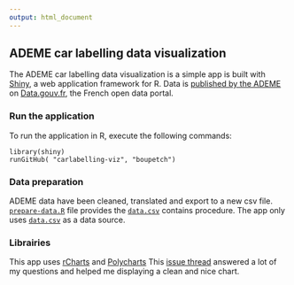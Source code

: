 ```yaml
---
output: html_document
---
```

## ADEME car labelling data visualization

The ADEME car labelling data visualization is a simple app is built with [Shiny](http://shiny.rstudio.com/), a web application framework for R. Data is [published by the ADEME](https://www.data.gouv.fr/fr/datasets/emissions-de-co2-et-de-polluants-des-vehicules-commercialises-en-france) on [Data.gouv.fr](https://www.data.gouv.fr/fr/), the French open data portal.


### Run the application

To run the application in R, execute the following commands:

```
library(shiny)
runGitHub( "carlabelling-viz", "boupetch") 
```

### Data preparation

ADEME data have been cleaned, translated and export to a new csv file. [`prepare-data.R`](https://github.com/boupetch/carlabelling-viz/blob/master/prepare-data.R) file provides the [`data.csv`](https://github.com/boupetch/carlabelling-viz/blob/master/data.csv) contains procedure. The app only uses [`data.csv`](https://github.com/boupetch/carlabelling-viz/blob/master/data.csv) as a data source.

### Librairies

This app uses [rCharts](http://rcharts.io/) and [Polycharts](https://github.com/Polychart)
This [issue thread](https://github.com/ramnathv/rCharts/issues/77) answered a lot of my questions and helped me displaying a clean and nice chart.
